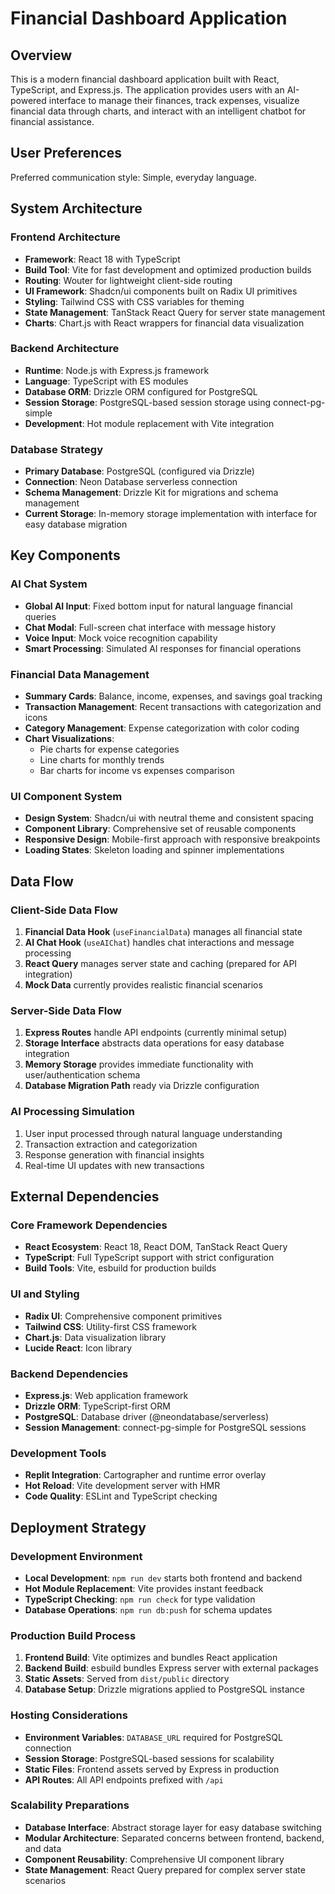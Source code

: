 # Financial Dashboard Application

## Overview

This is a modern financial dashboard application built with React, TypeScript, and Express.js. The application provides users with an AI-powered interface to manage their finances, track expenses, visualize financial data through charts, and interact with an intelligent chatbot for financial assistance.

## User Preferences

Preferred communication style: Simple, everyday language.

## System Architecture

### Frontend Architecture
- **Framework**: React 18 with TypeScript
- **Build Tool**: Vite for fast development and optimized production builds
- **Routing**: Wouter for lightweight client-side routing
- **UI Framework**: Shadcn/ui components built on Radix UI primitives
- **Styling**: Tailwind CSS with CSS variables for theming
- **State Management**: TanStack React Query for server state management
- **Charts**: Chart.js with React wrappers for financial data visualization

### Backend Architecture
- **Runtime**: Node.js with Express.js framework
- **Language**: TypeScript with ES modules
- **Database ORM**: Drizzle ORM configured for PostgreSQL
- **Session Storage**: PostgreSQL-based session storage using connect-pg-simple
- **Development**: Hot module replacement with Vite integration

### Database Strategy
- **Primary Database**: PostgreSQL (configured via Drizzle)
- **Connection**: Neon Database serverless connection
- **Schema Management**: Drizzle Kit for migrations and schema management
- **Current Storage**: In-memory storage implementation with interface for easy database migration

## Key Components

### AI Chat System
- **Global AI Input**: Fixed bottom input for natural language financial queries
- **Chat Modal**: Full-screen chat interface with message history
- **Voice Input**: Mock voice recognition capability
- **Smart Processing**: Simulated AI responses for financial operations

### Financial Data Management
- **Summary Cards**: Balance, income, expenses, and savings goal tracking
- **Transaction Management**: Recent transactions with categorization and icons
- **Category Management**: Expense categorization with color coding
- **Chart Visualizations**: 
  - Pie charts for expense categories
  - Line charts for monthly trends
  - Bar charts for income vs expenses comparison

### UI Component System
- **Design System**: Shadcn/ui with neutral theme and consistent spacing
- **Component Library**: Comprehensive set of reusable components
- **Responsive Design**: Mobile-first approach with responsive breakpoints
- **Loading States**: Skeleton loading and spinner implementations

## Data Flow

### Client-Side Data Flow
1. **Financial Data Hook** (`useFinancialData`) manages all financial state
2. **AI Chat Hook** (`useAIChat`) handles chat interactions and message processing
3. **React Query** manages server state and caching (prepared for API integration)
4. **Mock Data** currently provides realistic financial scenarios

### Server-Side Data Flow
1. **Express Routes** handle API endpoints (currently minimal setup)
2. **Storage Interface** abstracts data operations for easy database integration
3. **Memory Storage** provides immediate functionality with user/authentication schema
4. **Database Migration Path** ready via Drizzle configuration

### AI Processing Simulation
1. User input processed through natural language understanding
2. Transaction extraction and categorization
3. Response generation with financial insights
4. Real-time UI updates with new transactions

## External Dependencies

### Core Framework Dependencies
- **React Ecosystem**: React 18, React DOM, TanStack React Query
- **TypeScript**: Full TypeScript support with strict configuration
- **Build Tools**: Vite, esbuild for production builds

### UI and Styling
- **Radix UI**: Comprehensive component primitives
- **Tailwind CSS**: Utility-first CSS framework
- **Chart.js**: Data visualization library
- **Lucide React**: Icon library

### Backend Dependencies
- **Express.js**: Web application framework
- **Drizzle ORM**: TypeScript-first ORM
- **PostgreSQL**: Database driver (@neondatabase/serverless)
- **Session Management**: connect-pg-simple for PostgreSQL sessions

### Development Tools
- **Replit Integration**: Cartographer and runtime error overlay
- **Hot Reload**: Vite development server with HMR
- **Code Quality**: ESLint and TypeScript checking

## Deployment Strategy

### Development Environment
- **Local Development**: `npm run dev` starts both frontend and backend
- **Hot Module Replacement**: Vite provides instant feedback
- **TypeScript Checking**: `npm run check` for type validation
- **Database Operations**: `npm run db:push` for schema updates

### Production Build Process
1. **Frontend Build**: Vite optimizes and bundles React application
2. **Backend Build**: esbuild bundles Express server with external packages
3. **Static Assets**: Served from `dist/public` directory
4. **Database Setup**: Drizzle migrations applied to PostgreSQL instance

### Hosting Considerations
- **Environment Variables**: `DATABASE_URL` required for PostgreSQL connection
- **Session Storage**: PostgreSQL-based sessions for scalability
- **Static Files**: Frontend assets served by Express in production
- **API Routes**: All API endpoints prefixed with `/api`

### Scalability Preparations
- **Database Interface**: Abstract storage layer for easy database switching
- **Modular Architecture**: Separated concerns between frontend, backend, and data
- **Component Reusability**: Comprehensive UI component library
- **State Management**: React Query prepared for complex server state scenarios